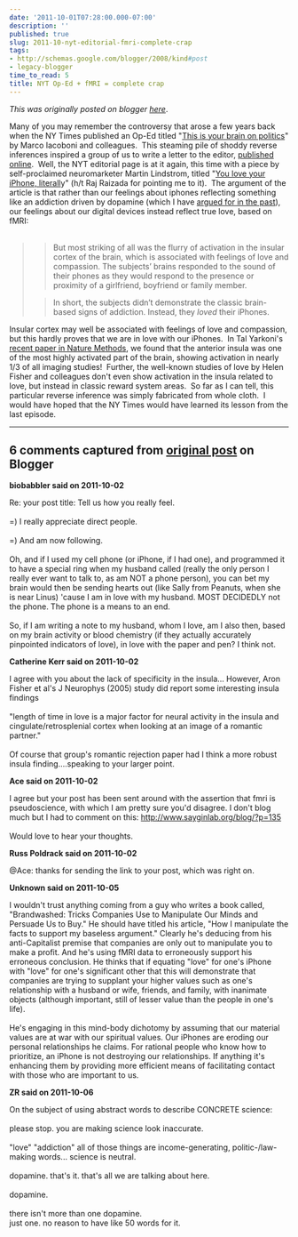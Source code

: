 ```yaml
---
date: '2011-10-01T07:28:00.000-07:00'
description: ''
published: true
slug: 2011-10-nyt-editorial-fmri-complete-crap
tags:
- http://schemas.google.com/blogger/2008/kind#post
- legacy-blogger
time_to_read: 5
title: NYT Op-Ed + fMRI = complete crap
---
```


*This was originally posted on blogger [here](http://www.russpoldrack.org/2011/10/nyt-editorial-fmri-complete-crap.html)*.

Many of you may remember the controversy that arose a few years back when the NY Times published an Op-Ed titled "<a href="http://www.nytimes.com/2007/11/11/opinion/11freedman.html?pagewanted=1&amp;ei=5090&amp;en=e0ca987ad4bd515f&amp;ex=1352437200&amp;partner=rssuserland&amp;emc=rss">This is your brain on politics</a>" by Marco Iacoboni and colleagues. &nbsp;This steaming pile of shoddy reverse inferences inspired a group of us to write a letter to the editor, <a href="http://www.nytimes.com/2007/11/14/opinion/lweb14brain.html">published online</a>. &nbsp;Well, the NYT editorial page is at it again, this time with a piece by self-proclaimed neuromarketer Martin Lindstrom, titled "<a href="http://www.nytimes.com/2011/10/01/opinion/you-love-your-iphone-literally.html?_r=1">You love your iPhone, literall</a>y" (h/t Raj Raizada for pointing me to it). &nbsp;The argument of the article is that rather than our feelings about iphones reflecting something like an addiction driven by dopamine (which I have <a href="http://www.huffingtonpost.com/russell-poldrack/multitasking-the-brain-se_b_334674.html">argued for in the past</a>), our feelings about our digital devices instead reflect true love, based on fMRI:<br /><span class="Apple-style-span" style="background-color: white; color: #333333; font-family: georgia, 'times new roman', times, serif; font-size: 10px; line-height: 15px;"></span><br /><blockquote><blockquote>But most striking of all was the flurry of activation in the insular cortex of the brain, which is associated with feelings of love and compassion. The subjects’ brains responded to the sound of their phones as they would respond to the presence or proximity of a girlfriend, boyfriend or family member.</blockquote><blockquote>In short, the subjects didn’t demonstrate the classic brain-based signs of addiction. Instead, they&nbsp;<em>loved&nbsp;</em>their iPhones.</blockquote></blockquote>Insular cortex may well be associated with feelings of love and compassion, but this hardly proves that we are in love with our iPhones. &nbsp;In Tal Yarkoni's <a href="http://www.nature.com/nmeth/journal/v8/n8/full/nmeth.1635.html">recent paper in Nature Methods</a>, we found that the anterior insula was one of the most highly activated part of the brain, showing activation in nearly 1/3 of all imaging studies! &nbsp;Further, the well-known studies of love by Helen Fisher and colleagues don't even show activation in the insula related to love, but instead in classic reward system areas. &nbsp;So far as I can tell, this particular reverse inference was simply fabricated from whole cloth. &nbsp;I would have hoped that the NY Times would have learned its lesson from the last episode.

---

## 6 comments captured from [original post](http://www.russpoldrack.org/2011/10/nyt-editorial-fmri-complete-crap.html) on Blogger

**biobabbler said on 2011-10-02**

Re: your post title: Tell us how you really feel.<br /><br />=) I really appreciate direct people.<br /><br />=) And am now following.<br /><br />Oh, and if I used my cell phone (or iPhone, if I had one), and programmed it to have a special ring when my husband called (really the only person I really ever want to talk to, as am NOT a phone person), you can bet my brain would then be sending hearts out (like Sally from Peanuts, when she is near Linus) 'cause I am in love with my husband. MOST DECIDEDLY not the phone. The phone is a means to an end.<br /><br />So, if I am writing a note to my husband, whom I love, am I also then, based on my brain activity or blood chemistry (if they actually accurately pinpointed indicators of love), in love with the paper and pen? I think not.

**Catherine Kerr said on 2011-10-02**

I agree with you about the lack of specificity in the insula... However, Aron  Fisher et al's J Neurophys (2005) study did report some interesting insula findings <br /><br />&quot;length of time in love is a major factor for neural activity in the insula and cingulate/retrosplenial cortex when looking at an image of a romantic partner.&quot;<br /><br />Of course that group's romantic rejection paper had I think a more robust insula finding....speaking to your larger point.

**Ace said on 2011-10-02**

I agree but your post has been sent around with the assertion that fmri is pseudoscience, with which I am pretty sure you'd disagree. I don't blog much but I had to comment on this: http://www.sayginlab.org/blog/?p=135<br /><br />Would love to hear your thoughts.

**Russ Poldrack said on 2011-10-02**

@Ace: thanks for sending the link to your post, which was right on.

**Unknown said on 2011-10-05**

I wouldn't trust anything coming from a guy who writes a book called, &quot;Brandwashed: Tricks Companies Use to Manipulate Our Minds and Persuade Us to Buy.&quot; He should have titled his article, &quot;How I manipulate the facts to support my baseless argument.&quot; Clearly he's deducing from his anti-Capitalist premise that companies are only out to manipulate you to make a profit. And he's using fMRI data to erroneously support his erroneous conclusion. He thinks that if equating &quot;love&quot; for one's iPhone with &quot;love&quot; for one's significant other that this will demonstrate that companies are trying to supplant your higher values such as one's relationship with a husband or wife, friends, and family, with inanimate objects (although important, still of lesser value than the people in one's life). <br /><br />He's engaging in this mind-body dichotomy by assuming that our material values are at war with our spiritual values. Our iPhones are eroding our personal relationships he claims. For rational people who know how to prioritize, an iPhone is not destroying our relationships. If anything it's enhancing them by providing more efficient means of facilitating contact with those who are important to us.

**ZR said on 2011-10-06**

On the subject of using abstract words to describe CONCRETE science:<br /><br />please stop. you are making science look inaccurate.<br /><br />&quot;love&quot; &quot;addiction&quot; all of those things are income-generating, politic-/law-making words... science is neutral.<br /><br />dopamine. that's it. that's all we are talking about here.<br /><br />dopamine.<br /><br />there isn't more than one dopamine.<br />just one. no reason to have like 50 words for it.

